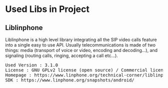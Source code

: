 # Used Libs in Project

## Liblinphone

Liblinphone is a high level library integrating all the SIP video calls feature into a single easy to use API. Usually telecommunications is made of two things: media (transport of voice or video, encoding and decoding...), and signaling (routing calls, ringing, accepting a call etc...).

<pre>
Used Version : 3.1.0
License : GNU GPLv2 license (open source) / Commercial license
Homepage : https://www.linphone.org/technical-corner/liblinphone/overview
SDK : https://www.linphone.org/snapshots/android/
</pre>
